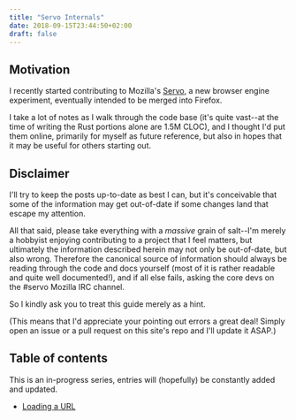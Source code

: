 ```yaml
---
title: "Servo Internals"
date: 2018-09-15T23:44:50+02:00
draft: false
---
```


## Motivation

I recently started contributing to Mozilla's
[Servo](https://github.com/servo/servo), a new browser engine experiment,
eventually intended to be merged into Firefox.

I take a lot of notes as I walk through the code base (it's quite vast--at the
time of writing the Rust portions alone are 1.5M CLOC), and I thought I'd put
them online, primarily for myself as future reference, but also in hopes that it
may be useful for others starting out.

## Disclaimer

I'll try to keep the posts up-to-date as best I can, but it's conceivable that
some of the information may get out-of-date if some changes land that escape my
attention.

All that said, please take everything with a *massive* grain of salt--I'm merely
a hobbyist enjoying contributing to a project that I feel matters, but
ultimately the information described herein may not only be out-of-date, but
also wrong. Therefore the canonical source of information should always be
reading through the code and docs yourself (most of it is rather readable
and quite well documented!), and if all else fails, asking the core devs on the
#servo Mozilla IRC channel.

So I kindly ask you to treat this guide merely as a hint.

(This means that I'd appreciate your pointing out errors a great deal! Simply
open an issue or a pull request on this site's repo and I'll update it ASAP.)

## Table of contents

This is an in-progress series, entries will (hopefully) be constantly added and
updated.

<!--- Bootstrapping Servo-->
<!--- Creating an IFrame-->
- [Loading a URL](https://mandreyel.github.io/posts/servo-internals-load-url)
